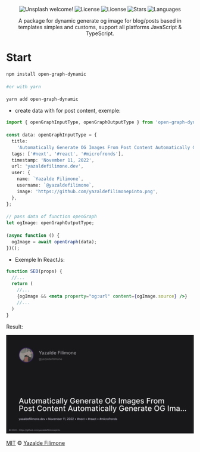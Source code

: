  <p align="center">
  <img src="https://img.shields.io/static/v1?label=Dynamic Open Graph&message=Welcome&color=FFFFFF&labelColor=635FC7" alt="Unsplash welcome!" />
  <img alt="License" src="https://img.shields.io/static/v1?label=version&message=1.0&color=FFFFFF&labelColor=635FC7">
  <img alt="License" src="https://img.shields.io/static/v1?label=license&message=MIT&color=FFFFFF&labelColor=635FC7">
  <img alt="Stars" src="https://img.shields.io/github/stars/yazaldefilimonepinto/dynamic-open-graph?color=FFFFFF&labelColor=635FC7">
  <img alt="Languages" src="https://img.shields.io/github/languages/count/yazaldefilimonepinto/dynamic-open-graph?color=FFFFFF&labelColor=635FC7">
</p>
<p align="center" >
A package for dynamic generate og image for blog/posts based in templates simples and customs, support all platforms JavaScript & TypeScript.
<P/>

# Start

```bash
npm install open-graph-dynamic

#or with yarn

yarn add open-graph-dynamic
```

- create data with for post content, exemple:

```ts
import { openGraphInputType, openGraphOutputType } from 'open-graph-dynamic';

const data: openGraphInputType = {
  title:
    'Automatically Generate OG Images From Post Content Automatically Generate OG Images From Post Content Automatically Generate OG Images From Post Content',
  tags: ['#next', '#react', '#microfronds'],
  timestamp: 'November 11, 2022',
  url: 'yazaldefilimone.dev',
  user: {
    name: `Yazalde Filimone`,
    username: `@yazaldefilimone`,
    image: 'https://github.com/yazaldefilimonepinto.png',
  },
};

// pass data of function openGraph
let ogImage: openGraphOutputType;

(async function () {
  ogImage = await openGraph(data);
})();
```

- Exemple In ReactJs:

```jsx
function SEO(props) {
  //...
  return (
    //...
    {ogImage && <meta property="og:url" content={ogImage.source} />}
    //...
  )
}
```

Result:

![open graph](.assets/exemple/open-graph.png)

[MIT](https://github.com/yazaldefilimonepinto/dynamic-open-graph/blob/main/LICENSE) © [Yazalde Filimone](https://www.linkedin.com/in/yazalde-filimone/)
